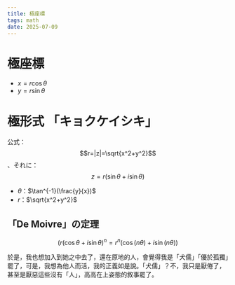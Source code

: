 ```yaml
---
title: 極座標
tags: math 
date: 2025-07-09
---
```


# 極座標

- $x=r\cos\theta$
- $y=r\sin\theta$

# 極形式 「キョクケイシキ」

公式：$$r=|z|=\sqrt{x^2+y^2}$$、それに：$$z=r(\sin{\theta}+i\sin{\theta})$$

- $\theta$：$\tan^{-1}(\frac{y}{x})$
- $r$：$\sqrt{x^2+y^2}$

## 「De Moivre」の定理

$$(r(\cos{\theta}+i\sin{\theta})^n=r^n(\cos(n\theta)+i\sin(n\theta))$$


於是，我也想加入到她之中去了，還在原地的人，會覺得我是「犬儒」「優於孤獨」罷了，可是，我想為他人而活，我的正義如是說。「犬儒」？不，我只是厭倦了，甚至是厭惡這些沒有「人」，高高在上姿態的敘事罷了。
